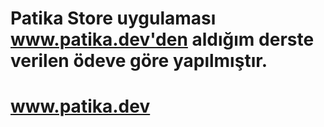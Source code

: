 # Patika Store uygulaması www.patika.dev'den aldığım derste verilen ödeve göre yapılmıştır.
# www.patika.dev
